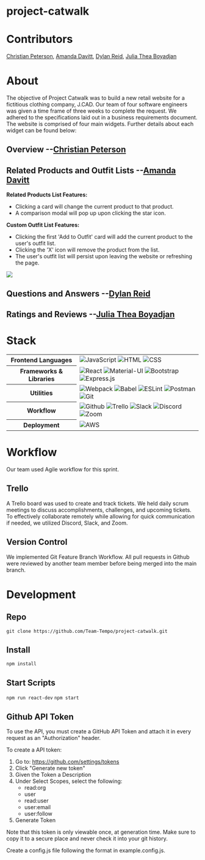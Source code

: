 # project-catwalk
# Contributors
[Christian Peterson](https://github.com/ChrisRPeterson), [Amanda Davitt](https://github.com/acdavitt), [Dylan Reid](https://github.com/dylanreid7), [Julia Thea Boyadjan](https://github.com/julia-thea)

# About
The objective of Project Catwalk was to build a new retail website for a fictitious clothing company, J.CAD. Our team of four software engineers was given a time frame of three weeks to complete the request. We adhered to the specifications laid out in a business requirements document.  The website is comprised of four main widgets.  Further details about each widget can be found below:



## Overview --[Christian Peterson](https://github.com/ChrisRPeterson)

## Related Products and Outfit Lists --[Amanda Davitt](https://github.com/acdavitt)
**Related Products List Features:**

  * Clicking a card will change the current product to that product.
  * A comparison modal will pop up upon clicking the star icon.

**Custom Outfit List Features:**

  * Clicking the first 'Add to Outfit' card will add the current product to the user's outfit list.
  * Clicking the 'X' icon will remove the product from the list.
  * The user's outfit list will persist upon leaving the website or refreshing the page.

  ![](https://media.giphy.com/media/nKCnmYJrDrUJUtl6f2/giphy.gif)


## Questions and Answers --[Dylan Reid](https://github.com/dylanreid7)

## Ratings and Reviews --[Julia Thea Boyadjan](https://github.com/julia-thea)


# Stack

<table>
  <tbody>
    <tr>
      <th>Frontend Languages</th>
      <td>
        <img alt="JavaScript" src="https://img.shields.io/badge/javascript%20-%23323330.svg?&style=for-the-badge&logo=javascript&logoColor=%23F7DF1E" />
         <img alt="HTML" src="https://img.shields.io/badge/html5%20-%23E34F26.svg?&style=for-the-badge&logo=html5&logoColor=white" />
         <img alt="CSS" src="https://img.shields.io/badge/css3%20-%231572B6.svg?&style=for-the-badge&logo=css3&logoColor=white" />
      </td>
    </tr>
    <tr>
      <th>Frameworks & Libraries</th>
      <td>
        <img alt="React" src="https://img.shields.io/badge/react%20-%2320232a.svg?&style=for-the-badge&logo=react&logoColor=%2361DAFB" />
        <img alt="Material-UI" src="https://img.shields.io/badge/-Material--UI-%230081CB?&style=for-the-badge&logo=material-ui&logoColor=white" />
        <img alt="Bootstrap" src="https://img.shields.io/badge/Bootstrap-563D7C?style=for-the-badge&logo=bootstrap&logoColor=white" />
        <img alt="Express.js" src="https://img.shields.io/badge/express.js-%23404d59.svg?&style=for-the-badge"/>
      </td>
    </tr>
    <tr>
      <th>Utilities</th>
      <td>
        <img alt="Webpack" src="https://img.shields.io/badge/webpack%20-%2320232a.svg?&style=for-the-badge&logo=webpack&logoColor=%2361DAFB" />
        <img alt="Babel" src="https://img.shields.io/badge/Babel-F9DC3e?style=for-the-badge&logo=babel&logoColor=black" />
        <img alt="ESLint" src="https://img.shields.io/badge/ESLint-4B3263?style=for-the-badge&logo=eslint&logoColor=white" />
        <img alt="Postman" src="https://img.shields.io/badge/Postman-FF6C37?style=for-the-badge&logo=postman&logoColor=red" />
        <img alt="Git" src="https://img.shields.io/badge/Git-F05032?style=for-the-badge&logo=git&logoColor=white" />
      </td>
    </tr>
     <tr>
      <th>Workflow</th>
      <td>
        <img alt="Github" src="https://img.shields.io/badge/GitHub-100000?style=for-the-badge&logo=github&logoColor=white"/>
        <img alt="Trello" src="https://img.shields.io/badge/Trello-%23026AA7.svg?&style=for-the-badge&logo=Trello&logoColor=white"/>
        <img alt="Slack" src="https://img.shields.io/badge/Slack-4A154B?style=for-the-badge&logo=slack&logoColor=white"/>
        <img alt="Discord" src="https://img.shields.io/badge/Discord-7289DA?style=for-the-badge&logo=discord&logoColor=white"/>
        <img alt="Zoom" src="https://img.shields.io/badge/Zoom-2D8CFF?style=for-the-badge&logo=zoom&logoColor=white"/>
      </td>
    </tr>
    <tr>
      <th>Deployment</th>
      <td>
        <img alt="AWS" src="https://img.shields.io/badge/Amazon_AWS-232F3E?style=for-the-badge&logo=amazon-aws&logoColor=white" />
      </td>
    </tr>
  </tbody>
</table>

# Workflow
Our team used Agile workflow for this sprint.

## Trello
A Trello board was used to create and track tickets.  We held daily scrum meetings to discuss accomplishments, challenges, and upcoming tickets.  To effectively collaborate remotely while allowing for quick communication if needed, we utilized Discord, Slack, and Zoom.

## Version Control
We implemented Git Feature Branch Workflow.  All pull requests in Github were reviewed by another team member before being merged into the main branch.

# Development

## Repo
`git clone https://github.com/Team-Tempo/project-catwalk.git`

## Install
`npm install`

## Start Scripts
`npm run react-dev`
`npm start`

## Github API Token

To use the API, you must create a GitHub API Token and attach it in every request as an "Authorization" header.

To create a API token:

1. Go to: https://github.com/settings/tokens
2. Click "Generate new token"
3. Given the Token a Description
4. Under Select Scopes, select the following:
    * read:org
    * user
    * read:user
    * user:email
    * user:follow
5. Generate Token

Note that this token is only viewable once, at generation time. Make sure to copy it to a secure place and never check it into your git history.

Create a config.js file following the format in example.config.js.
